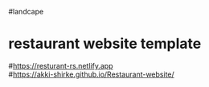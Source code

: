 #landcape
# restaurant website template
#https://resturant-rs.netlify.app <br>
#https://akki-shirke.github.io/Restaurant-website/
